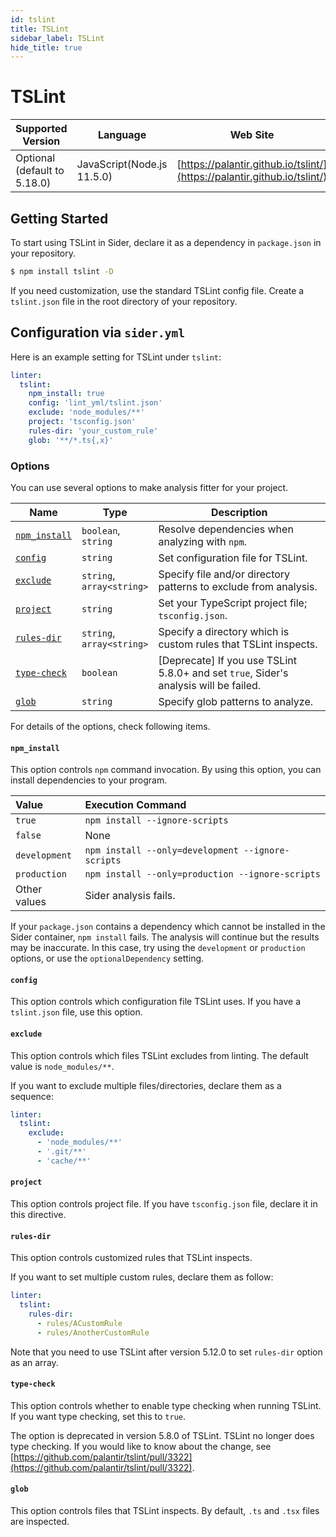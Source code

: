 ```yaml
---
id: tslint
title: TSLint
sidebar_label: TSLint
hide_title: true
---
```


# TSLint

| Supported Version | Language | Web Site |
| ----------------- | -------- | -------- |
| Optional (default to 5.18.0) | JavaScript(Node.js 11.5.0) | [https://palantir.github.io/tslint/](https://palantir.github.io/tslint/) |

## Getting Started

To start using TSLint in Sider, declare it as a dependency in `package.json` in your repository.

```sh
$ npm install tslint -D
```

If you need customization, use the standard TSLint config file. Create a `tslint.json` file in the root directory of your repository.

## Configuration via `sider.yml`

Here is an example setting for TSLint under `tslint`:

```yaml
linter:
  tslint:
    npm_install: true
    config: 'lint_yml/tslint.json'
    exclude: 'node_modules/**'
    project: 'tsconfig.json'
    rules-dir: 'your_custom_rule'
    glob: '**/*.ts{,x}'
```

### Options

You can use several options to make analysis fitter for your project.

| Name | Type | Description |
| ---- | ---- | ----------- |
| [`npm_install`](#npm_install) | `boolean`,<br />`string` | Resolve dependencies when analyzing with `npm`. |
| [`config`](#config) | `string` | Set configuration file for TSLint. |
| [`exclude`](#exclude) | `string`,<br />`array<string>`| Specify file and/or directory patterns to exclude from analysis. |
| [`project`](#project) | `string` | Set your TypeScript project file; `tsconfig.json`. |
| [`rules-dir`](#rules-dir) | `string`, <br />`array<string>` | Specify a directory which is custom rules that TSLint inspects. |
| [`type-check`](#type-check) | `boolean` | [Deprecate] If you use TSLint 5.8.0+ and set `true`, Sider's analysis will be failed. |
| [`glob`](#glob) | `string` | Specify glob patterns to analyze. |

For details of the options, check following items.

#### `npm_install`

This option controls `npm` command invocation. By using this option, you can install dependencies to your program.

| Value | Execution Command |
| :---- | :---------------- |
| `true` | `npm install --ignore-scripts` |
| `false` | None |
| `development` | `npm install --only=development --ignore-scripts` |
| `production` | `npm install --only=production --ignore-scripts` |
| Other values | Sider analysis fails. |

If your `package.json` contains a dependency which cannot be installed in the Sider container, `npm install` fails. The analysis will continue but the results may be inaccurate. In this case, try using the `development` or `production` options, or use the `optionalDependency` setting.

#### `config`

This option controls which configuration file TSLint uses. If you have a `tslint.json` file, use this option.

#### `exclude`

This option controls which files TSLint excludes from linting. The default value is `node_modules/**`.

If you want to exclude multiple files/directories, declare them as a sequence:

```yaml
linter:
  tslint:
    exclude:
      - 'node_modules/**'
      - '.git/**'
      - 'cache/**'
```

#### `project`

This option controls project file. If you have `tsconfig.json` file, declare it in this directive.

#### `rules-dir`

This option controls customized rules that TSLint inspects.

If you want to set multiple custom rules, declare them as follow:

```yaml
linter:
  tslint:
    rules-dir:
      - rules/ACustomRule
      - rules/AnotherCustomRule
```

Note that you need to use TSLint after version 5.12.0 to set `rules-dir` option as an array.

#### `type-check`

This option controls whether to enable type checking when running TSLint. If you want type checking, set this to `true`.

The option is deprecated in version 5.8.0 of TSLint. TSLint no longer does type checking. If you would like to know about the change, see [https://github.com/palantir/tslint/pull/3322](https://github.com/palantir/tslint/pull/3322).

#### `glob`

This option controls files that TSLint inspects. By default, `.ts` and `.tsx` files are inspected.

